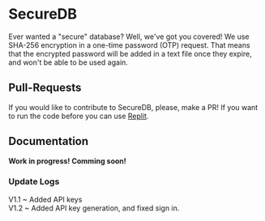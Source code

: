 # SecureDB
Ever wanted a "secure" database? Well, we've got you covered! We use SHA-256 encryption in a one-time password (OTP) request. That means that the encrypted password will be added in a text file once they expire, and won't be able to be used again.

## Pull-Requests
If you would like to contribute to SecureDB, please, make a PR! If you want to run the code before you can use [Replit](https://repl.it).

## Documentation
**Work in progress! Comming soon!**

### Update Logs
V1.1 ~ Added API keys  
V1.2 ~ Added API key generation, and fixed sign in.  
